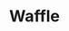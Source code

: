 ---
title:  "Waffle"
category: stitches
description: "This is a test."
published: true
js_gist: "c6ecb0adec4378762454313cbc35b72e"
knitout_gist: "a14afaf403ec513090fa9d189bf9cd12"
image: "assets/images/20190313_211347.jpg"
---